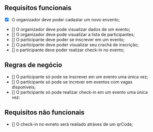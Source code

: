 ## Requisitos funcionais

- [X] O organizador deve poder cadastar um novo envento;
- [] O organizador deve pode visualizar dados de um evento;
- [] O organizador deve pode visualizar a lista de participantes;
- [] O participante deve poder se inscrever em um evento;
- [] O participante deve poder visualizar  seu crachá de inscrição;
- [] o participante deve poder realizar check-in no evento;


## Regras de negócio
- [] O participante só pode se inscrever em um evento uma única vez;
- [] O participante só pode se increver em eventos com vagas disponiveis;
- [] O participante só pode realizar check-in em um evento uma única vez:


## Requisitos não funcionais

- [] O check-in no evneto será realiado atráves de um qrCode;
